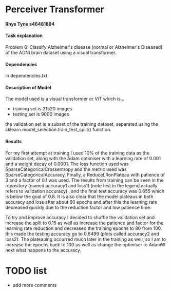 # Perceiver Transformer 
#### Rhys Tyne s46481894

#### Task explanation
Problem 6: Classify Alzheimer's disease (normal or Alzheimer's Diseased) of the ADNI brain dataset using a visual transformer. 

#### Dependencies
in dependencies.txt

#### Description of Model
The model used is a visual transformer or ViT which is...

- training set is 21520 images
- testing set is 9000 images

the validation set is a subset of the training dataset, separated using the sklearn.model_selection.train_test_split() function.


#### Results
For my first attempt at training I used 10% of the training data as the validation set, along with the Adam optimiser with 
a learning rate of 0.001 and a weight decay of 0.0001. The loss function used was SparseCategoricalCrossentropy and the 
metric used was SparseCategoricalAccuracy. Finally, a ReduceLRonPlateau with patience of 3 and a factor of 0.1 was used.
The results from training can be seen in the repository (named accuracy1 and loss1) (note test in the legend actually refers to validation accuracy)
, and the final test accuracy was 0.655 which is below the goal of 0.8. It is also clear that the model plateaus in both
accuracy and loss after about 60 epochs and after this the learning rate decreased quickly due to the reduction factor 
and low patience time. 

To try and improve accuracy I decided to shuffle the validation set and increase the split to 0.15 as well as increase 
the patience and factor for the learning rate reduction and decreased the training epochs to 80 from 100. this made the testing 
accuracy go to 0.6499 (plots called accuracy2 and loss2). The plateauing occurred much later in the training as well, so I
am to increase the epochs back to 100 as well as change the optimiser to AdamW next what happens to the accuracy.




# TODO list
- add more comments
